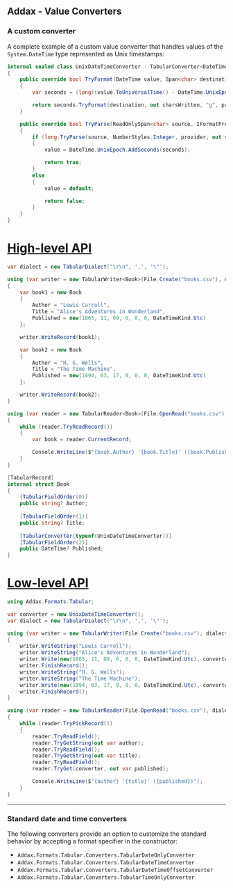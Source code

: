 ## Addax - Value Converters

<p />

### A custom converter

<p />

A complete example of a custom value converter that handles values of the `System.DateTime` type represented as Unix timestamps:

<p />

```cs
internal sealed class UnixDateTimeConverter : TabularConverter<DateTime>
{
    public override bool TryFormat(DateTime value, Span<char> destination, IFormatProvider? provider, out int charsWritten)
    {
        var seconds = (long)(value.ToUniversalTime() - DateTime.UnixEpoch).TotalSeconds;

        return seconds.TryFormat(destination, out charsWritten, "g", provider);
    }

    public override bool TryParse(ReadOnlySpan<char> source, IFormatProvider? provider, out DateTime value)
    {
        if (long.TryParse(source, NumberStyles.Integer, provider, out var seconds))
        {
            value = DateTime.UnixEpoch.AddSeconds(seconds);

            return true;
        }
        else
        {
            value = default;

            return false;
        }
    }
}
```

<p />

# [High-level API](#tab/high-level-api)

```cs
var dialect = new TabularDialect("\r\n", ',', '\"');

using (var writer = new TabularWriter<Book>(File.Create("books.csv"), dialect))
{
    var book1 = new Book
    {
        Author = "Lewis Carroll",
        Title = "Alice's Adventures in Wonderland",
        Published = new(1865, 11, 09, 0, 0, 0, DateTimeKind.Utc)
    };

    writer.WriteRecord(book1);

    var book2 = new Book
    {
        Author = "H. G. Wells",
        Title = "The Time Machine",
        Published = new(1894, 03, 17, 0, 0, 0, DateTimeKind.Utc)
    };

    writer.WriteRecord(book2);
}

using (var reader = new TabularReader<Book>(File.OpenRead("books.csv"), dialect))
{
    while (reader.TryReadRecord())
    {
        var book = reader.CurrentRecord;

        Console.WriteLine($"{book.Author} '{book.Title}' ({book.Published})");
    }
}

[TabularRecord]
internal struct Book
{
    [TabularFieldOrder(0)]
    public string? Author;
    
    [TabularFieldOrder(1)]
    public string? Title;
    
    [TabularConverter(typeof(UnixDateTimeConverter))]
    [TabularFieldOrder(2)]
    public DateTime? Published;
}
```

# [Low-level API](#tab/low-level-api)

```cs
using Addax.Formats.Tabular;

var converter = new UnixDateTimeConverter();
var dialect = new TabularDialect("\r\n", ',', '\"');

using (var writer = new TabularWriter(File.Create("books.csv"), dialect))
{
    writer.WriteString("Lewis Carroll");
    writer.WriteString("Alice's Adventures in Wonderland");
    writer.Write(new(1865, 11, 09, 0, 0, 0, DateTimeKind.Utc), converter);
    writer.FinishRecord();
    writer.WriteString("H. G. Wells");
    writer.WriteString("The Time Machine");
    writer.Write(new(1894, 03, 17, 0, 0, 0, DateTimeKind.Utc), converter);
    writer.FinishRecord();
}

using (var reader = new TabularReader(File.OpenRead("books.csv"), dialect))
{
    while (reader.TryPickRecord())
    {
        reader.TryReadField();
        reader.TryGetString(out var author);
        reader.TryReadField();
        reader.TryGetString(out var title);
        reader.TryReadField();
        reader.TryGet(converter, out var published);

        Console.WriteLine($"{author} '{title}' ({published})");
    }
}
```

---

<p />

### Standard date and time converters 

<p />

The following converters provide an option to customize the standard behavior by accepting a format specifier in the constructor:

<p />

- `Addax.Formats.Tabular.Converters.TabularDateOnlyConverter`
- `Addax.Formats.Tabular.Converters.TabularDateTimeConverter`
- `Addax.Formats.Tabular.Converters.TabularDateTimeOffsetConverter`
- `Addax.Formats.Tabular.Converters.TabularTimeOnlyConverter`